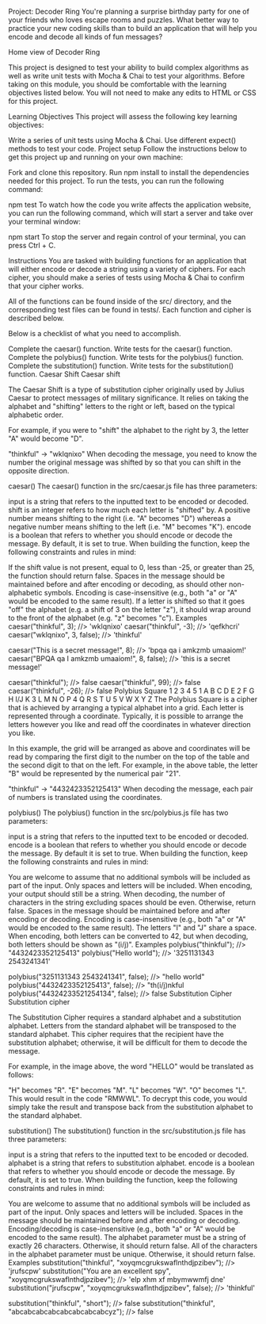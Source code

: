 Project: Decoder Ring
You're planning a surprise birthday party for one of your friends who loves escape rooms and puzzles. What better way to practice your new coding skills than to build an application that will help you encode and decode all kinds of fun messages?

Home view of Decoder Ring

This project is designed to test your ability to build complex algorithms as well as write unit tests with Mocha & Chai to test your algorithms. Before taking on this module, you should be comfortable with the learning objectives listed below. You will not need to make any edits to HTML or CSS for this project.

Learning Objectives
This project will assess the following key learning objectives:

Write a series of unit tests using Mocha & Chai.
Use different expect() methods to test your code.
Project setup
Follow the instructions below to get this project up and running on your own machine:

Fork and clone this repository.
Run npm install to install the dependencies needed for this project.
To run the tests, you can run the following command:

npm test
To watch how the code you write affects the application website, you can run the following command, which will start a server and take over your terminal window:

npm start
To stop the server and regain control of your terminal, you can press Ctrl + C.

Instructions
You are tasked with building functions for an application that will either encode or decode a string using a variety of ciphers. For each cipher, you should make a series of tests using Mocha & Chai to confirm that your cipher works.

All of the functions can be found inside of the src/ directory, and the corresponding test files can be found in tests/. Each function and cipher is described below.

Below is a checklist of what you need to accomplish.

 Complete the caesar() function.
 Write tests for the caesar() function.
 Complete the polybius() function.
 Write tests for the polybius() function.
 Complete the substitution() function.
 Write tests for the substitution() function.
Caesar Shift
Caesar shift

The Caesar Shift is a type of substitution cipher originally used by Julius Caesar to protect messages of military significance. It relies on taking the alphabet and "shifting" letters to the right or left, based on the typical alphabetic order.

For example, if you were to "shift" the alphabet to the right by 3, the letter "A" would become "D".

"thinkful" -> "wklqnixo"
When decoding the message, you need to know the number the original message was shifted by so that you can shift in the opposite direction.

caesar()
The caesar() function in the src/caesar.js file has three parameters:

input is a string that refers to the inputted text to be encoded or decoded.
shift is an integer refers to how much each letter is "shifted" by. A positive number means shifting to the right (i.e. "A" becomes "D") whereas a negative number means shifting to the left (i.e. "M" becomes "K").
encode is a boolean that refers to whether you should encode or decode the message. By default, it is set to true.
When building the function, keep the following constraints and rules in mind:

If the shift value is not present, equal to 0, less than -25, or greater than 25, the function should return false.
Spaces in the message should be maintained before and after encoding or decoding, as should other non-alphabetic symbols.
Encoding is case-insensitive (e.g., both "a" or "A" would be encoded to the same result).
If a letter is shifted so that it goes "off" the alphabet (e.g. a shift of 3 on the letter "z"), it should wrap around to the front of the alphabet (e.g. "z" becomes "c").
Examples
caesar("thinkful", 3); //> 'wklqnixo'
caesar("thinkful", -3); //> 'qefkhcri'
caesar("wklqnixo", 3, false); //> 'thinkful'

caesar("This is a secret message!", 8); //> 'bpqa qa i amkzmb umaaiom!'
caesar("BPQA qa I amkzmb umaaiom!", 8, false); //> 'this is a secret message!'

caesar("thinkful"); //> false
caesar("thinkful", 99); //> false
caesar("thinkful", -26); //> false
Polybius Square
1	2	3	4	5
1	A	B	C	D	E
2	F	G	H	I/J	K
3	L	M	N	O	P
4	Q	R	S	T	U
5	V	W	X	Y	Z
The Polybius Square is a cipher that is achieved by arranging a typical alphabet into a grid. Each letter is represented through a coordinate. Typically, it is possible to arrange the letters however you like and read off the coordinates in whatever direction you like.

In this example, the grid will be arranged as above and coordinates will be read by comparing the first digit to the number on the top of the table and the second digit to that on the left. For example, in the above table, the letter "B" would be represented by the numerical pair "21".

"thinkful" -> "4432423352125413"
When decoding the message, each pair of numbers is translated using the coordinates.

polybius()
The polybius() function in the src/polybius.js file has two parameters:

input is a string that refers to the inputted text to be encoded or decoded.
encode is a boolean that refers to whether you should encode or decode the message. By default it is set to true.
When building the function, keep the following constraints and rules in mind:

You are welcome to assume that no additional symbols will be included as part of the input. Only spaces and letters will be included.
When encoding, your output should still be a string.
When decoding, the number of characters in the string excluding spaces should be even. Otherwise, return false.
Spaces in the message should be maintained before and after encoding or decoding.
Encoding is case-insensitive (e.g., both "a" or "A" would be encoded to the same result).
The letters "I" and "J" share a space. When encoding, both letters can be converted to 42, but when decoding, both letters should be shown as "(i/j)".
Examples
polybius("thinkful"); //> "4432423352125413"
polybius("Hello world"); //> '3251131343 2543241341'

polybius("3251131343 2543241341", false); //> "hello world"
polybius("4432423352125413", false); //> "th(i/j)nkful
polybius("44324233521254134", false); //> false
Substitution Cipher
Substitution cipher

The Substitution Cipher requires a standard alphabet and a substitution alphabet. Letters from the standard alphabet will be transposed to the standard alphabet. This cipher requires that the recipient have the substitution alphabet; otherwise, it will be difficult for them to decode the message.

For example, in the image above, the word "HELLO" would be translated as follows:

"H" becomes "R".
"E" becomes "M".
"L" becomes "W".
"O" becomes "L".
This would result in the code "RMWWL". To decrypt this code, you would simply take the result and transpose back from the substitution alphabet to the standard alphabet.

substitution()
The substitution() function in the src/substitution.js file has three parameters:

input is a string that refers to the inputted text to be encoded or decoded.
alphabet is a string that refers to substitution alphabet.
encode is a boolean that refers to whether you should encode or decode the message. By default, it is set to true.
When building the function, keep the following constraints and rules in mind:

You are welcome to assume that no additional symbols will be included as part of the input. Only spaces and letters will be included.
Spaces in the message should be maintained before and after encoding or decoding.
Encoding/decoding is case-insensitive (e.g., both "a" or "A" would be encoded to the same result).
The alphabet parameter must be a string of exactly 26 characters. Otherwise, it should return false.
All of the characters in the alphabet parameter must be unique. Otherwise, it should return false.
Examples
substitution("thinkful", "xoyqmcgrukswaflnthdjpzibev"); //> 'jrufscpw'
substitution("You are an excellent spy", "xoyqmcgrukswaflnthdjpzibev"); //> 'elp xhm xf mbymwwmfj dne'
substitution("jrufscpw", "xoyqmcgrukswaflnthdjpzibev", false); //> 'thinkful'

substitution("thinkful", "short"); //> false
substitution("thinkful", "abcabcabcabcabcabcabcabcyz"); //> false
